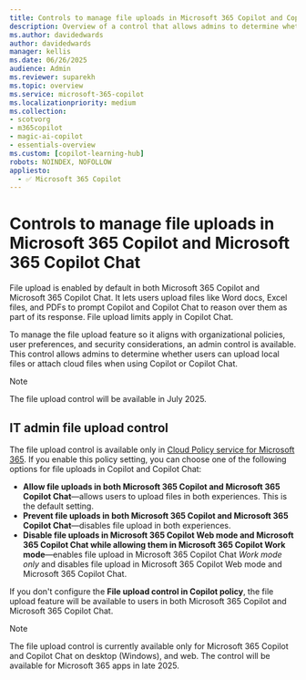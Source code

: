 ```yaml
---
title: Controls to manage file uploads in Microsoft 365 Copilot and Copilot Chat
description: Overview of a control that allows admins to determine whether users can upload local files or attach cloud files when using Copilot or Copilot Chat. 
ms.author: davidedwards
author: davidedwards
manager: kellis
ms.date: 06/26/2025
audience: Admin
ms.reviewer: suparekh
ms.topic: overview
ms.service: microsoft-365-copilot
ms.localizationpriority: medium
ms.collection: 
- scotvorg
- m365copilot
- magic-ai-copilot
- essentials-overview
ms.custom: [copilot-learning-hub]
robots: NOINDEX, NOFOLLOW
appliesto:
  - ✅ Microsoft 365 Copilot
---
```


# Controls to manage file uploads in Microsoft 365 Copilot and Microsoft 365 Copilot Chat

File upload is enabled by default in both Microsoft 365 Copilot and Microsoft 365 Copilot Chat. It lets users upload files like Word docs, Excel files, and PDFs to prompt Copilot and Copilot Chat to reason over them as part of its response. File upload limits apply in Copilot Chat.

To manage the file upload feature so it aligns with organizational policies, user preferences, and security considerations, an admin control is available. This control allows admins to determine whether users can upload local files or attach cloud files when using Copilot or Copilot Chat. 

> [!NOTE]
> The file upload control will be available in July 2025.

## IT admin file upload control

The file upload control is available only in [Cloud Policy service for Microsoft 365](/microsoft-365-apps/admin-center/overview-cloud-policy). If you enable this policy setting, you can choose one of the following options for file uploads in Copilot and Copilot Chat:  
- **Allow file uploads in both Microsoft 365 Copilot and Microsoft 365 Copilot Chat**—allows users to upload files in both experiences. This is the default setting.
- **Prevent file uploads in both Microsoft 365 Copilot and Microsoft 365 Copilot Chat**—disables file upload in both experiences.
- **Disable file uploads in Microsoft 365 Copilot Web mode and Microsoft 365 Copilot Chat while allowing them in Microsoft 365 Copilot Work mode**—enables file upload in Microsoft 365 Copilot Chat *Work mode only* and disables file upload in Microsoft 365 Copilot Web mode and Microsoft 365 Copilot Chat. 
 
If you don't configure the **File upload control in Copilot policy**, the file upload feature will be available to users in both Microsoft 365 Copilot and Microsoft 365 Copilot Chat.  

> [!NOTE]
> The file upload control is currently available only for Microsoft 365 Copilot and Copilot Chat on desktop (Windows), and web. The control will be available for Microsoft 365 apps in late 2025. 